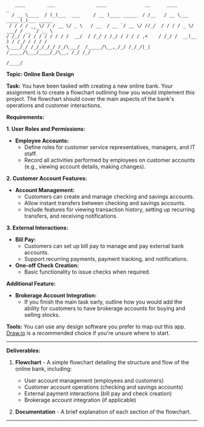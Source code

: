 ```

   ____        ___               ____              __      ____            _
  / __ \____  / (_)___  ___     / __ )____ _____  / /__   / __ \___  _____(_)___ _____
 / / / / __ \/ / / __ \/ _ \   / __  / __ `/ __ \/ //_/  / / / / _ \/ ___/ / __ `/ __ \
/ /_/ / / / / / / / / /  __/  / /_/ / /_/ / / / / ,<    / /_/ /  __(__  ) / /_/ / / / /
\____/_/ /_/_/_/_/ /_/\___/  /_____/\__,_/_/ /_/_/|_|  /_____/\___/____/_/\__, /_/ /_/
                                                                         /____/
```

**Topic: Online Bank Design**

**Task:**
You have been tasked with creating a new online bank. Your assignment is to create a flowchart outlining how you would implement this project. The flowchart should cover the main aspects of the bank's operations and customer interactions.

**Requirements:**

**1. User Roles and Permissions:**

- **Employee Accounts:**
  - Define roles for customer service representatives, managers, and IT staff.
  - Record all activities performed by employees on customer accounts (e.g., viewing account details, making changes).

**2. Customer Account Features:**

- **Account Management:**
  - Customers can create and manage checking and savings accounts.
  - Allow instant transfers between checking and savings accounts.
  - Include features for viewing transaction history, setting up recurring transfers, and receiving notifications.

**3. External Interactions:**

- **Bill Pay:**
  - Customers can set up bill pay to manage and pay external bank accounts.
  - Support recurring payments, payment tracking, and notifications.
- **One-off Check Creation:**
  - Basic functionality to issue checks when required.

**Additional Feature:**

- **Brokerage Account Integration:**
  - If you finish the main task early, outline how you would add the ability for customers to have brokerage accounts for buying and selling stocks.

**Tools:**
You can use any design software you prefer to map out this app. [Draw.io](https://app.diagrams.net/) is a recommended choice if you're unsure where to start.

---

**Deliverables:**

1. **Flowchart** - A simple flowchart detailing the structure and flow of the online bank, including:

   - User account management (employees and customers)
   - Customer account operations (checking and savings accounts)
   - External payment interactions (bill pay and check creation)
   - Brokerage account integration (if applicable)

2. **Documentation** - A brief explanation of each section of the flowchart.

---
